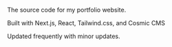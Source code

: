 The source code for my portfolio website.

Built with Next.js, React, Tailwind.css, and Cosmic CMS


Updated frequently with minor updates. 
